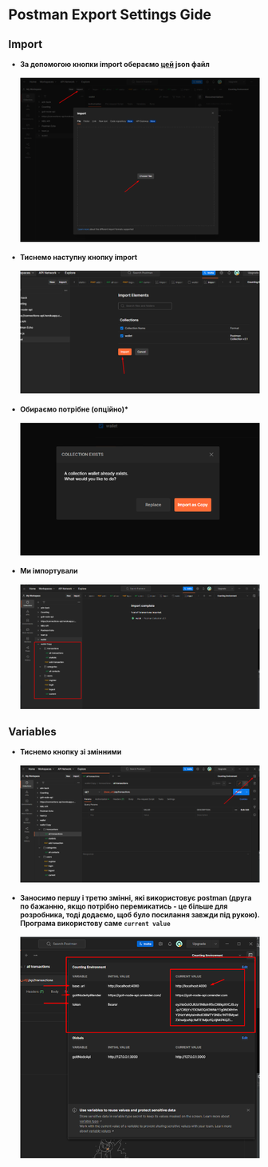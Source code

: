 # Postman Export Settings Gide

## Import

- #### За допомогою кнопки import обераємо [цей](./assets/postman/wallet.postman_collection.json) json файл
  <img src="./assets/postman/Screenshot_1.png" alt="screen">
- #### Тиснемо наступну кнопку import
  <img src="./assets/postman/Screenshot_2.png" alt="screen">
- #### Обираємо потрібне (опційно)*
  <img src="./assets/postman/Screenshot_3.png" alt="screen">
- #### Ми імпортували
  <img src="./assets/postman/Screenshot_4.png" alt="screen">

## Variables

- #### Тиснемо кнопку зі змінними
  <img src="./assets/postman/Screenshot_5.png" alt="screen">
- #### Заносимо першу і третю змінні, які використовує postman (друга по бажанню, якщо потрібно перемикатись - це більше для розробника, тоді додаємо, щоб було посилання завжди під рукою). Програма використову саме `current value`
  <img src="./assets/postman/Screenshot_6.png" alt="screen">
